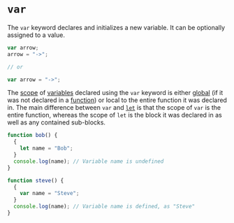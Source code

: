 # `var`

The `var` keyword declares and initializes a new variable. It can be optionally assigned to a value.
```javascript
var arrow;
arrow = "->";

// or

var arrow = "->";
```

The [scope](https://developer.mozilla.org/en-US/docs/Glossary/Scope) of [variables](https://developer.mozilla.org/en-US/docs/Glossary/Variable) declared using the `var` keyword is either [global](https://developer.mozilla.org/en-US/docs/Glossary/Global_scope) (if it was not declared in a [function](https://developer.mozilla.org/en-US/docs/Web/JavaScript/Guide/Functions)) or local to the entire function it was declared in. The main difference between `var` and [`let`](let.md) is that the scope of `var` is the entire function, whereas the scope of `let` is the block it was declared in as well as any contained sub-blocks.
```javascript
function bob() {
  {
    let name = "Bob";
  }
  console.log(name); // Variable name is undefined
}
```

```javascript
function steve() {
  {
    var name = "Steve";
  }
  console.log(name); // Variable name is defined, as "Steve"
}
```
